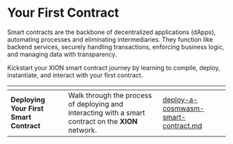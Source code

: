 # Your First Contract

Smart contracts are the backbone of decentralized applications (dApps), automating processes and eliminating intermediaries. They function like backend services, securely handling transactions, enforcing business logic, and managing data with transparency.

Kickstart your XION smart contract journey by learning to compile, deploy, instantiate, and interact with your first contract.



<table data-view="cards"><thead><tr><th></th><th></th><th data-hidden data-card-target data-type="content-ref"></th></tr></thead><tbody><tr><td><strong>Deploying Your First Smart Contract</strong></td><td>Walk through the process of deploying and interacting with a smart contract on the <strong>XION</strong> network.</td><td><a href="deploy-a-cosmwasm-smart-contract.md">deploy-a-cosmwasm-smart-contract.md</a></td></tr></tbody></table>
